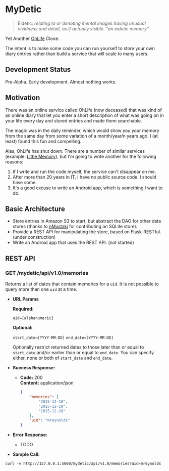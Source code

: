 # MyDetic

> Eidetic: *relating to or denoting mental images having unusual vividness and detail, as if actually visible. "an eidetic memory"*

Yet Another [OhLife](http://ohlife.com/shutdown) Clone.

The intent is to make some code you can run yourself to store your own
diary entries rather than build a service that will scale to many users.

## Development Status

Pre-Alpha. Early development. Almost nothing works.

## Motivation

There was an online service called OhLife (now deceased) that was kind of an online diary
that let you enter a short description of what was going on in your life every day and stored
entries and made them searchable.

The magic was in the daily reminder, which would show you your memory from the same day from
some variation of a month/year/n years ago. I (at least) found this fun and compelling.

Alas, OhLife has shut down. There are a number of similar services (example: [Little Memory](https://thelittlememory.com)),
but I'm going to write another for the following reasons:

1. If I write and run the code myself, the service can't disappear on me.
2. After more than 20 years in IT, I have no public source code. I should have some.
3. It's a good excuse to write an Android app, which is something I want to do.

## Basic Architecture

* Store entries in Amazon S3 to start, but abstract the DAO for other data stores 
(thanks to [nMustaki](https://github.com/nMustaki) for contributing an SQLite store).
* Provide a REST API for manipulating the store, based on Flask-RESTful. (under construction)
* Write an Android app that uses the REST API. (not started)

## REST API

### GET /mydetic/api/v1.0/memories

Returns a list of dates that contain memories for a `uid`. It is not possible to query more than one `uid`
at a time.

*  **URL Params**

   **Required:**
 
   `uid=[alphanumeric]`

   **Optional:**
 
   `start_date=[YYYY-MM-DD]`
   `end_date=[YYYY-MM-DD]`
   
   Optionally restrict returned dates to those later than or equal to `start_date` and/or earlier than or
   equal to `end_date`. You can specify either, none or both of `start_date` and `end_date`.
   

* **Success Response:**
  
  * **Code:** 200 <br />
    **Content:** application/json
    ```json
    {
        "memories": [
            "2015-12-18", 
            "2015-12-19", 
            "2015-12-20"
        ], 
        "uid": "mreynolds"
    }
    ```
 
* **Error Response:**
  
  * TODO

* **Sample Call:**
```
curl -v http://127.0.0.1:5000/mydetic/api/v1.0/memories?uid=mreynolds
```

